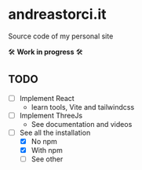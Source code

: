 # andreastorci.it
Source code of my personal site

🛠️ **Work in progress** 🛠️

## TODO
- [ ] Implement React
  - learn tools, Vite and tailwindcss
- [ ] Implement ThreeJs
  - See documentation and videos
- [ ] See all the installation
  - [x] No npm
  - [x] With npm
  - [ ] See other
